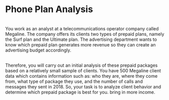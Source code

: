 # Phone Plan Analysis

<br>You work as an analyst at a telecommunications operator company called Megaline. The company offers its clients two types of prepaid plans, namely the Surf plan and the Ultimate plan. The advertising department wants to know which prepaid plan generates more revenue so they can create an advertising budget accordingly.

<br>Therefore, you will carry out an initial analysis of these prepaid packages based on a relatively small sample of clients. You have 500 Megaline client data which contains information such as: who they are, where they come from, what type of package they use, and the number of calls and messages they sent in 2018. So, your task is to analyze client behavior and determine which prepaid package is best for you. bring in more income.
